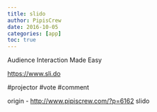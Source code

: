 ```yaml
---
title: slido
author: PipisCrew
date: 2016-10-05
categories: [app]
toc: true
---
```


Audience Interaction Made Easy

https://www.sli.do

#projector #vote #comment

origin - http://www.pipiscrew.com/?p=6162 slido